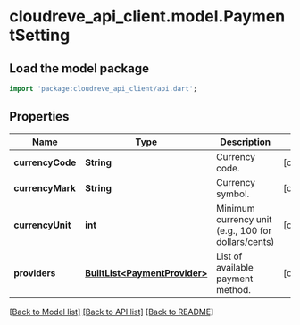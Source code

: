 # cloudreve_api_client.model.PaymentSetting

## Load the model package
```dart
import 'package:cloudreve_api_client/api.dart';
```

## Properties
Name | Type | Description | Notes
------------ | ------------- | ------------- | -------------
**currencyCode** | **String** | Currency code. | [optional] 
**currencyMark** | **String** | Currency symbol. | [optional] 
**currencyUnit** | **int** | Minimum currency unit (e.g., 100 for dollars/cents) | [optional] 
**providers** | [**BuiltList&lt;PaymentProvider&gt;**](PaymentProvider.md) | List of available payment method. | [optional] 

[[Back to Model list]](../README.md#documentation-for-models) [[Back to API list]](../README.md#documentation-for-api-endpoints) [[Back to README]](../README.md)


